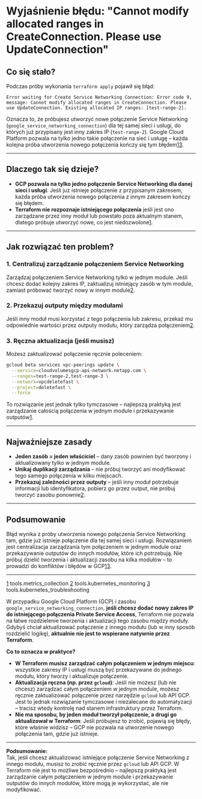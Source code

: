 # Wyjaśnienie błędu: "Cannot modify allocated ranges in CreateConnection. Please use UpdateConnection"

## Co się stało?

Podczas próby wykonania `terraform apply` pojawił się błąd:
```
Error waiting for Create Service Networking Connection: Error code 9, message: Cannot modify allocated ranges in CreateConnection. Please use UpdateConnection. Existing allocated IP ranges: [test-range-2].
```
Oznacza to, że próbujesz utworzyć nowe połączenie Service Networking (`google_service_networking_connection`) dla tej samej sieci i usługi, do których już przypisany jest inny zakres IP (`test-range-2`). Google Cloud Platform pozwala na tylko jedno takie połączenie na sieć i usługę – każda kolejna próba utworzenia nowego połączenia kończy się tym błędem[1][2][3].

---

## Dlaczego tak się dzieje?

- **GCP pozwala na tylko jedno połączenie Service Networking dla danej sieci i usługi**. Jeśli już istnieje połączenie z przypisanym zakresem, każda próba utworzenia nowego połączenia z innym zakresem kończy się błędem.
- **Terraform nie rozpoznaje istniejącego połączenia** jeśli jest ono zarządzane przez inny moduł lub powstało poza aktualnym stanem, dlatego próbuje utworzyć nowe, co jest niedozwolone[1][2].

---

## Jak rozwiązać ten problem?

### 1. **Centralizuj zarządzanie połączeniem Service Networking**
Zarządzaj połączeniem Service Networking tylko w jednym module. Jeśli chcesz dodać kolejny zakres IP, zaktualizuj istniejący zasób w tym module, zamiast próbować tworzyć nowy w innym module[2][3].

### 2. **Przekazuj outputy między modułami**
Jeśli inny moduł musi korzystać z tego połączenia lub zakresu, przekaż mu odpowiednie wartości przez outputy modułu, który zarządza połączeniem[2].

### 3. **Ręczna aktualizacja (jeśli musisz)**
Możesz zaktualizować połączenie ręcznie poleceniem:
```bash
gcloud beta services vpc-peerings update \
  --service=cloudvolumesgcp-api-network.netapp.com \
  --ranges=test-range-2,test-range-3 \
  --network=vpcdeletefast \
  --project=deletefast \
  --force
```
To rozwiązanie jest jednak tylko tymczasowe – najlepszą praktyką jest zarządzanie całością połączenia w jednym module i przekazywanie outputów[1][3].

---

## Najważniejsze zasady

- **Jeden zasób = jeden właściciel** – dany zasób powinien być tworzony i aktualizowany tylko w jednym module.
- **Unikaj duplikacji zarządzania** – nie próbuj tworzyć ani modyfikować tego samego połączenia w kilku miejscach.
- **Przekazuj zależności przez outputy** – jeśli inny moduł potrzebuje informacji lub identyfikatora, pobierz go przez output, nie próbuj tworzyć zasobu ponownie[2].

---

## Podsumowanie

Błąd wynika z próby utworzenia nowego połączenia Service Networking tam, gdzie już istnieje połączenie dla tej samej sieci i usługi. Rozwiązaniem jest centralizacja zarządzania tym połączeniem w jednym module oraz przekazywanie outputów do innych modułów, które ich potrzebują. Nie próbuj dzielić tworzenia i aktualizacji zasobu na kilka modułów – to prowadzi do konfliktów i błędów w GCP[1][2][3].

---

[1]: https://stackoverflow.com/questions/49963986/googleapi-error-409-the-resource-already-exists  
[2]: https://github.com/hashicorp/terraform-provider-google/issues/10829  
[3]: https://cloud.google.com/vpc/docs/configure-private-services-access#updating-connections

[1] tools.metrics_collection
[2] tools.kubernetes_monitoring
[3] tools.kubernetes_troubleshooting


W przypadku Google Cloud Platform (GCP) i zasobu `google_service_networking_connection`, **jeśli chcesz dodać nowy zakres IP do istniejącego połączenia Private Service Access**, Terraform nie pozwala na łatwe rozdzielenie tworzenia i aktualizacji tego zasobu między moduły. Gdybyś chciał aktualizować połączenie z innego modułu (lub w inny sposób rozdzielić logikę), **aktualnie nie jest to wspierane natywnie przez Terraform**. 

**Co to oznacza w praktyce?**

- **W Terraform musisz zarządzać całym połączeniem w jednym miejscu**: wszystkie zakresy IP i usługi muszą być przekazywane do jednego modułu, który tworzy i aktualizuje połączenie.
- **Aktualizacja ręczna (np. przez `gcloud`)**: Jeśli nie możesz (lub nie chcesz) zarządzać całym połączeniem w jednym module, możesz ręcznie zaktualizować połączenie przez narzędzie `gcloud` lub API GCP. Jest to jednak rozwiązanie tymczasowe i niezalecane do automatyzacji – tracisz wtedy kontrolę nad stanem infrastruktury przez Terraform.
- **Nie ma sposobu, by jeden moduł tworzył połączenie, a drugi go aktualizował w Terraform**: Jeśli próbujesz to zrobić, pojawią się błędy, które właśnie widzisz – GCP nie pozwala na utworzenie nowego połączenia tam, gdzie już istnieje.

---

**Podsumowanie:**  
Tak, jeśli chcesz aktualizować istniejące połączenie Service Networking z innego modułu, musisz to zrobić ręcznie przez `gcloud` lub API GCP. W Terraform nie jest to możliwe bezpośrednio – najlepszą praktyką jest zarządzanie całym połączeniem w jednym module i przekazywanie outputów do innych modułów, które mogą je wykorzystać, ale nie modyfikować.